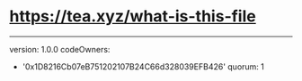 # https://tea.xyz/what-is-this-file
---
version: 1.0.0
codeOwners:
  - '0x1D8216Cb07eB751202107B24C66d328039EFB426'
quorum: 1
